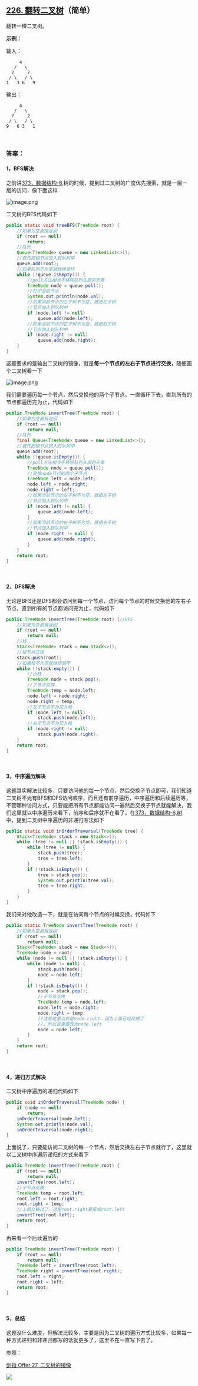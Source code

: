 ## [226. 翻转二叉树](https://leetcode-cn.com/problems/invert-binary-tree/)（简单）

翻转一棵二叉树。

**示例：**

输入：

```
     4
   /   \
  2     7
 / \   / \
1   3 6   9
```

输出：

```
     4
   /   \
  7     2
 / \   / \
9   6 3   1
```

<br/>

### 答案：

#### 1，BFS解决

之前讲[373，数据结构-6](https://mp.weixin.qq.com/s?__biz=MzU0ODMyNDk0Mw==&mid=2247487028&idx=1&sn=e06a0cd5760e62890e60e43a279a472b&chksm=fb419d14cc36140257eb220aaeac182287b10c3cab5c803ebd54013ee3fc120d693067c2e960&scene=21#wechat_redirect),树的时候，提到过二叉树的广度优先搜索，就是一层一层的访问，像下面这样

![image.png](https://pic.leetcode-cn.com/e5d5c8a52b341ee49b73a2dcfdf2cde4c7317a868bca35b81790af93475711da-image.png)

二叉树的BFS代码如下

```java
public static void treeBFS(TreeNode root) {
    //如果为空直接返回
    if (root == null)
        return;
    //队列
    Queue<TreeNode> queue = new LinkedList<>();
    //首先把根节点加入到队列中
    queue.add(root);
    //如果队列不为空就继续循环
    while (!queue.isEmpty()) {
        //poll方法相当于移除队列头部的元素
        TreeNode node = queue.poll();
        //打印当前节点
        System.out.println(node.val);
        //如果当前节点的左子树不为空，就把左子树
        //节点加入到队列中
        if (node.left != null)
            queue.add(node.left);
        //如果当前节点的右子树不为空，就把右子树
        //节点加入到队列中
        if (node.right != null)
            queue.add(node.right);
    }
}
```

这题要求的是输出二叉树的镜像，就是**每一个节点的左右子节点进行交换**，随便画个二叉树看一下

![image.png](https://pic.leetcode-cn.com/904dc7109f1f1f16cd8720fdae62ed751c70e544223c8f3f1b8bc6990aadc250-image.png)

我们需要遍历每一个节点，然后交换他的两个子节点，一直循环下去，直到所有的节点都遍历完为止，代码如下

```java
public TreeNode invertTree(TreeNode root) {
    //如果为空直接返回
    if (root == null)
        return null;
    //队列
    final Queue<TreeNode> queue = new LinkedList<>();
    //首先把根节点加入到队列中
    queue.add(root);
    while (!queue.isEmpty()) {
        //poll方法相当于移除队列头部的元素
        TreeNode node = queue.poll();
        //交换node节点的两个子节点
        TreeNode left = node.left;
        node.left = node.right;
        node.right = left;
        //如果当前节点的左子树不为空，就把左子树
        //节点加入到队列中
        if (node.left != null) {
            queue.add(node.left);
        }
        //如果当前节点的右子树不为空，就把右子树
        //节点加入到队列中
        if (node.right != null) {
            queue.add(node.right);
        }
    }
    return root;
}
```

<br/>

#### 2，DFS解决

无论是BFS还是DFS都会访问到每一个节点，访问每个节点的时候交换他的左右子节点，直到所有的节点都访问完为止，代码如下

```java
public TreeNode invertTree(TreeNode root) {//DFS
    //如果为空直接返回
    if (root == null)
        return null;
    //栈
    Stack<TreeNode> stack = new Stack<>();
    //根节点压栈
    stack.push(root);
    //如果栈不为空就继续循环
    while (!stack.empty()) {
        //出栈
        TreeNode node = stack.pop();
        //子节点交换
        TreeNode temp = node.left;
        node.left = node.right;
        node.right = temp;
        //左子节点不为空入栈
        if (node.left != null)
            stack.push(node.left);
        //右子节点不为空入栈
        if (node.right != null)
            stack.push(node.right);
    }
    return root;
}
```

<br/>

#### 3，中序遍历解决

这题其实解法比较多，只要访问他的每一个节点，然后交换子节点即可，我们知道二叉树不光有BFS和DFS访问顺序，而且还有前序遍历，中序遍历和后续遍历等，不管哪种访问方式，只要能把所有节点都能访问一遍然后交换子节点就能解决，我们这里就以中序遍历来看下，前序和后序就不在看了。在[373，数据结构-6,树](https://mp.weixin.qq.com/s?__biz=MzU0ODMyNDk0Mw==&mid=2247487028&idx=1&sn=e06a0cd5760e62890e60e43a279a472b&chksm=fb419d14cc36140257eb220aaeac182287b10c3cab5c803ebd54013ee3fc120d693067c2e960&scene=21#wechat_redirect)中，提到二叉树中序遍历的非递归写法如下

```java
public static void inOrderTraversal(TreeNode tree) {
    Stack<TreeNode> stack = new Stack<>();
    while (tree != null || !stack.isEmpty()) {
        while (tree != null) {
            stack.push(tree);
            tree = tree.left;
        }
        if (!stack.isEmpty()) {
            tree = stack.pop();
            System.out.println(tree.val);
            tree = tree.right;
        }
    }
}
```

我们来对他改造一下，就是在访问每个节点的时候交换，代码如下

```java
public static TreeNode invertTree(TreeNode root) {
    //如果为空直接返回
    if (root == null)
        return null;
    Stack<TreeNode> stack = new Stack<>();
    TreeNode node = root;
    while (node != null || !stack.isEmpty()) {
        while (node != null) {
            stack.push(node);
            node = node.left;
        }
        if (!stack.isEmpty()) {
            node = stack.pop();
            //子节点交换
            TreeNode temp = node.left;
            node.left = node.right;
            node.right = temp;
            //注意这里以前是node.right，因为上面已经交换了
            //，所以这里要改为node.left
            node = node.left;
        }
    }
    return root;
}
```

<br/>

#### 4，递归方式解决

二叉树中序遍历的递归代码如下

```java
public void inOrderTraversal(TreeNode node) {
    if (node == null)
        return;
    inOrderTraversal(node.left);
    System.out.println(node.val);
    inOrderTraversal(node.right);
}
```

上面说了，只要能访问二叉树的每一个节点，然后交换左右子节点就行了，这里就以二叉树中序遍历递归的方式来看下

```java
public TreeNode invertTree(TreeNode root) {
    if (root == null)
        return null;
    invertTree(root.left);
    //子节点交换
    TreeNode temp = root.left;
    root.left = root.right;
    root.right = temp;
    //上面交换过了，这里root.right要变成root.left
    invertTree(root.left);
    return root;
}
```

再来看一个后续遍历的

```java
public TreeNode invertTree(TreeNode root) {
    if (root == null)
        return null;
    TreeNode left = invertTree(root.left);
    TreeNode right = invertTree(root.right);
    root.left = right;
    root.right = left;
    return root;
}
```

<br/>

#### 5，总结

这题没什么难度，但解法比较多，主要是因为二叉树的遍历方式比较多，如果每一种方式递归和非递归都写的话就更多了，这里不在一直写下去了。



参照：

[剑指 Offer 27. 二叉树的镜像](https://github.com/sdwwld/leetCode/blob/master/src/main/java/com/wld/java/offer/剑指Offer27.md)



![](https://img-blog.csdnimg.cn/20200807155236311.png)

#### 